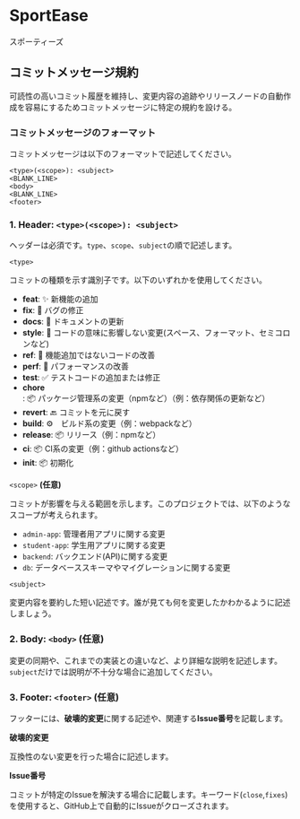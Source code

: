 # SportEase

スポーティーズ

## コミットメッセージ規約

可読性の高いコミット履歴を維持し、変更内容の追跡やリリースノードの自動作成を容易にするためコミットメッセージに特定の規約を設ける。

### コミットメッセージのフォーマット

コミットメッセージは以下のフォーマットで記述してください。
```text
<type>(<scope>): <subject>
<BLANK_LINE>
<body>
<BLANK_LINE>
<footer>
```

### 1. Header:  `<type>(<scope>): <subject>`

ヘッダーは必須です。`type`、`scope`、`subject`の順で記述します。

`<type>`

コミットの種類を示す識別子です。以下のいずれかを使用してください。

- **feat**: ✨ 新機能の追加
- **fix**: 🐛 バグの修正
- **docs**: 📝 ドキュメントの更新
- **style**: 💎 コードの意味に影響しない変更(スペース、フォーマット、セミコロンなど)
- **ref**: 🔨 機能追加ではないコードの改善
- **perf**: 🚀 パフォーマンスの改善
- **test**: ✅ テストコードの追加または修正
- **chore**: 📦 パッケージ管理系の変更（npmなど）（例：依存関係の更新など）
- **revert**: 🔙 コミットを元に戻す
- **build**: ⚙️　ビルド系の変更（例：webpackなど）
- **release**: 📦 リリース（例：npmなど）
- **ci**: 📦 CI系の変更（例：github actionsなど）
- **init**: 📦 初期化

`<scope>` **(任意)**

コミットが影響を与える範囲を示します。このプロジェクトでは、以下のようなスコープが考えられます。

- `admin-app`: 管理者用アプリに関する変更
- `student-app`: 学生用アプリに関する変更
- `backend`: バックエンド(API)に関する変更
- `db`: データベーススキーマやマイグレーションに関する変更

`<subject>`

変更内容を要約した短い記述です。誰が見ても何を変更したかわかるように記述しましょう。

### 2. Body: `<body>` (任意)

変更の同期や、これまでの実装との違いなど、より詳細な説明を記述します。`subject`だけでは説明が不十分な場合に追加してください。

### 3. Footer: `<footer>` (任意)

フッターには、**破壊的変更**に関する記述や、関連する**Issue番号**を記載します。


**破壊的変更**

互換性のない変更を行った場合に記述します。

**Issue番号**

コミットが特定のIssueを解決する場合に記載します。キーワード(`close`,`fixes`)を使用すると、GitHub上で自動的にIssueがクローズされます。
